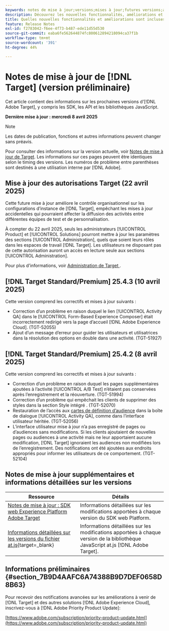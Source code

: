 ```yaml
---
keywords: notes de mise à jour;versions;mises à jour;futures versions;améliorations;nouvelles fonctionnalités;correctifs;mises à jour;version préliminaire;accès anticipé
description: Découvrez les nouvelles fonctionnalités, améliorations et correctifs de la prochaine version dʼ [!DNL Adobe Target], notamment les SDK, les API et les bibliothèques JavaScript.
title: Quelles nouvelles fonctionnalités et améliorations sont incluses dans la prochaine version de [!DNL Target] ?
feature: Release Notes
exl-id: f2783042-f6ee-4f73-b487-ede11d55d530
source-git-commit: eaba6fe562644874fc800612894218094ca37f1b
workflow-type: tm+mt
source-wordcount: '391'
ht-degree: 44%

---
```


# Notes de mise à jour de [!DNL Target] (version préliminaire)

Cet article contient des informations sur les prochaines versions d’[!DNL Adobe Target], y compris les SDK, les API et les bibliothèques JavaScript.

**Dernière mise à jour : mercredi 8 avril 2025**

>[!NOTE]
>
>Les dates de publication, fonctions et autres informations peuvent changer sans préavis.
>
>Pour consulter des informations sur la version actuelle, voir [Notes de mise à jour de Target](release-notes.md). Les informations sur ces pages peuvent être identiques selon le timing des versions. Les numéros de problème entre parenthèses sont destinés à une utilisation interne par [!DNL Adobe].

## Mise à jour des autorisations Target (22 avril 2025)

Cette future mise à jour améliore le contrôle organisationnel sur les configurations d’instance de [!DNL Target], empêchant les mises à jour accidentelles qui pourraient affecter la diffusion des activités entre différentes équipes de test et de personnalisation.

À compter du 22 avril 2025, seuls les administrateurs [!UICONTROL Product] et [!UICONTROL Solutions] pourront mettre à jour les paramètres des sections [!UICONTROL Administration], quels que soient leurs rôles dans les espaces de travail [!DNL Target]. Les utilisateurs ne disposant pas de cette autorisation auront un accès en lecture seule aux sections [!UICONTROL Administration].

Pour plus d’informations, voir [ Administration de Target ](/help/main/administrating-target/start-target.md).

## [!DNL Target Standard/Premium] 25.4.3 (10 avril 2025)

Cette version comprend les correctifs et mises à jour suivants :

* Correction d’un problème en raison duquel le lien [!UICONTROL Activity QA] dans le [!UICONTROL Form-Based Experience Composer] était incorrectement redirigé vers la page d’accueil [!DNL Adobe Experience Cloud]. (TGT-52055)
* Ajout d’un message d’erreur pour guider les utilisateurs et utilisatrices dans la résolution des options en double dans une activité. (TGT-51927)

## [!DNL Target Standard/Premium] 25.4.2 (8 avril 2025)

Cette version comprend les correctifs et mises à jour suivants :

* Correction d’un problème en raison duquel les pages supplémentaires ajoutées à l’activité [!UICONTROL A/B Test] n’étaient pas conservées après l’enregistrement et la réouverture. (TGT-51994)
* Correction d’un problème qui empêchait les clients de supprimer des styles dans la section Style intégré . (TGT-52070)
* Restauration de l’accès aux [cartes de définition d’audience](/help/main/c-target/c-audiences/audiences.md#section_11B9C4A777E14D36BA1E925021945780) dans la boîte de dialogue [!UICONTROL Activity QA], comme dans l’interface utilisateur héritée. (TGT-52056)
* L’interface utilisateur mise à jour n’a pas enregistré de pages ou d’audiences sans modifications. Si les clients ajoutaient de nouvelles pages ou audiences à une activité mais ne leur apportaient aucune modification, [!DNL Target] ignoraient les audiences non modifiées lors de l’enregistrement. Des notifications ont été ajoutées aux endroits appropriés pour informer les utilisateurs de ce comportement. (TGT-52104)

<!-- 
## [!DNL Target Standard/Premium] 24.10.2 (October 21, 2024)

This release contains the following fixes:

* Fixed an issue that prevented [!UICONTROL Recommendations] activities from loading in [!UICONTROL Compose] and [!UICONTROL Browse] modes. (TGT-50709)
* Fixed an issue with the new [[!DNL Google Chrome] [!UICONTROL Visual Editing Helper] extension](/help/main/c-experiences/c-visual-experience-composer/r-troubleshoot-composer/visual-editing-helper-extension.md) that caused a redirect from the [!UICONTROL Visual Experience Composer] (VEC) to the [!UICONTROL Activities Library] after clicking Cancel. Before this fix, customers needed to refresh the [!UICONTROL Activities Library] before being able to create new activities. (TGT-49980)-->

## Notes de mise à jour supplémentaires et informations détaillées sur les versions

| Ressource | Détails |
|--- |--- |
| [Notes de mise à jour : SDK web Experience Platform Adobe Target](https://experienceleague.adobe.com/docs/experience-platform/edge/release-notes.html?lang=fr) | Informations détaillées sur les modifications apportées à chaque version du SDK web Platform. |
| [Informations détaillées sur les versions du fichier at.js](https://experienceleague.adobe.com/docs/target-dev/developer/client-side/at-js-implementation/target-atjs-versions.html?lang=fr){target=_blank} | Informations détaillées sur les modifications apportées à chaque version de la bibliothèque JavaScript at.js [!DNL Adobe Target]. |

## Informations préliminaires {#section_7B9D4AAFC6A74388B9D7DEF0658D8B63}

Pour recevoir des notifications avancées sur les améliorations à venir de [!DNL Target] et des autres solutions [!DNL Adobe Experience Cloud], inscrivez-vous à [!DNL Adobe Priority Product Update]:

[https://www.adobe.com/subscription/priority-product-update.html](https://www.adobe.com/subscription/priority-product-update.html)
